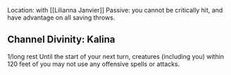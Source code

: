 Location: with [[Lilianna Janvier]]
Passive: you cannot be critically hit, and have advantage on all saving throws.

## Channel Divinity: Kalina
1/long rest
Until the start of your next turn, creatures (including you) within 120 feet of you may not use any offensive spells or attacks.